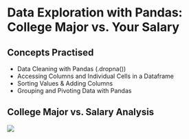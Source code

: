 #  Data Exploration with Pandas: College Major vs. Your Salary
## Concepts Practised
- Data Cleaning with Pandas (.dropna())
- Accessing Columns and Individual Cells in a Dataframe
- Sorting Values & Adding Columns
- Grouping and Pivoting Data with Pandas
## College Major vs. Salary Analysis
![](https://user-images.githubusercontent.com/98851253/165605490-7ca180ad-6d5f-439c-a265-0a84edc9a9f7.png)
